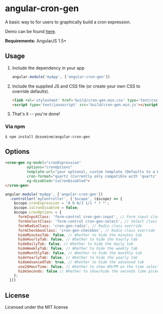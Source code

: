 # angular-cron-gen

A basic way to for users to graphically build a cron expression.

Demo can be found [here](https://vincentjames501.github.io/angular-cron-gen/).

**Requirements:** AngularJS 1.5+

## Usage

1. Include the dependency in your app

    ```js
    angular.module('myApp', ['angular-cron-gen'])
    ```

2. Include the supplied JS and CSS file (or create your own CSS to override defaults).

    ```html
    <link rel='stylesheet' href='build/cron-gen.min.css' type='text/css' media='all' />
    <script type='text/javascript' src='build/cron-gen.min.js'></script>
    ```

3. That's it -- you're done!

### Via npm

```
$ npm install @cosminm/angular-cron-gen
```

## Options

```html
<cron-gen ng-model="cronExpression"
          options="cronOptions"
          template-url="your optional, custom template (Defaults to a bootstrap 3 template)"
          cron-format="quartz (Currently only compatible with 'quartz' and defaults to 'quartz')"
          ng-disabled="isCronDisabled">
</cron-gen>
```

```js
angular.module('myApp', ['angular-cron-gen'])
  .controller('myController', ['$scope', ($scope) => {
    $scope.cronExpression = '0 0 0/3 1/1 * ? *';
    $scope.isCronDisabled = false;
    $scope.cronOptions = {
      formInputClass: 'form-control cron-gen-input', // Form input class override
      formSelectClass: 'form-control cron-gen-select', // Select class override
      formRadioClass: 'cron-gen-radio', // Radio class override
      formCheckboxClass: 'cron-gen-checkbox', // Radio class override
      hideMinutesTab: false, // Whether to hide the minutes tab
      hideHourlyTab: false, // Whether to hide the hourly tab
      hideDailyTab: false, // Whether to hide the daily tab
      hideWeeklyTab: false, // Whether to hide the weekly tab
      hideMonthlyTab: false, // Whether to hide the monthly tab
      hideYearlyTab: false, // Whether to hide the yearly tab
      hideAdvancedTab: true, // Whether to hide the advanced tab
      use24HourTime: false, // Whether to show AM/PM on the time selectors
      hideSeconds: false // Whether to show/hide the seconds time picker
    };
  }])
```

## License

Licensed under the MIT license

